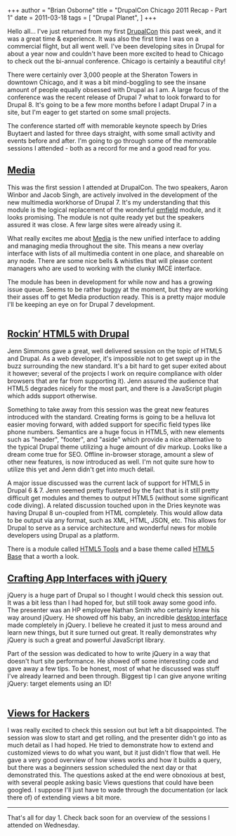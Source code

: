 +++
author = "Brian Osborne"
title = "DrupalCon Chicago 2011 Recap - Part 1"
date = 2011-03-18
tags = [
  "Drupal Planet",
]
+++

Hello all... I've just returned from my first [DrupalCon](http://chicago2011.drupal.org/) this past week, and it was a great time & experience. It was also the first time I was on a commercial flight, but all went well. I've been developing sites in Drupal for about a year now and couldn't have been more excited to head to Chicago to check out the bi-annual conference. Chicago is certainly a beautiful city!

There were certainly over 3,000 people at the Sheraton Towers in downtown Chicago, and it was a bit mind-boggling to see the insane amount of people equally obsessed with Drupal as I am. A large focus of the conference was the recent release of Drupal 7 what to look forward to for Drupal 8. It's going to be a few more months before I adapt Drupal 7 in a site, but I'm eager to get started on some small projects.

The conference started off with memorable keynote speech by Dries Buytaert and lasted for three days straight, with some small activity and events before and after. I'm going to go through some of the memorable sessions I attended - both as a record for me and a good read for you.

[Media](http://chicago2011.drupal.org/sessions/media)
-----------------------------------------------------

This was the first session I attended at DrupalCon. The two speakers, Aaron Winbor and Jacob Singh, are actively involved in the development of the new multimedia workhorse of Drupal 7. It's my understanding that this module is the logical replacement of the wonderful [emfield](http://drupal.org/project/emfield) module, and it looks promising. The module is not quite ready yet but the speakers assured it was close. A few large sites were already using it.

What really excites me about [Media](http://drupal.org/project/media) is the new unified interface to adding and managing media throughout the site. This means a new overlay interface with lists of all multimedia content in one place, and shareable on any node. There are some nice bells & whistles that will please content managers who are used to working with the clunky IMCE interface.

The module has been in development for while now and has a growing issue queue. Seems to be rather buggy at the moment, but they are working their asses off to get Media production ready. This is a pretty major module I'll be keeping an eye on for Drupal 7 development.  
 

[Rockin’ HTML5 with Drupal](http://chicago2011.drupal.org/sessions/rockin-html5-drupal)
---------------------------------------------------------------------------------------

Jenn Simmons gave a great, well delivered session on the topic of HTML5 and Drupal. As a web developer, it's impossible not to get swept up in the buzz surrounding the new standard. It's a bit hard to get super exited about it however; several of the projects I work on require compliance with older browsers that are far from supporting it). Jenn assured the audience that HTML5 degrades nicely for the most part, and there is a JavaScript plugin which adds support otherwise.

Something to take away from this session was the great new features introduced with the standard. Creating forms is going to be a helluva lot easier moving forward, with added support for specific field types like phone numbers. Semantics are a huge focus in HTML5, with new elements such as "header", "footer", and "aside" which provide a nice alternative to the typical Drupal theme utilizing a huge amount of div markup. Looks like a dream come true for SEO. Offline in-browser storage, amount a slew of other new features, is now introduced as well. I'm not quite sure how to utilize this yet and Jenn didn't get into much detail.

A major issue discussed was the current lack of support for HTML5 in Drupal 6 & 7. Jenn seemed pretty flustered by the fact that is it still pretty difficult get modules and themes to output HTML5 (without some significant code diving). A related discussion touched upon in the Dries keynote was having Drupal 8 un-coupled from HTML completely. This would allow data to be output via any format, such as XML, HTML, JSON, etc. This allows for Drupal to serve as a service architecture and wonderful news for mobile developers using Drupal as a platform.

There is a module called [HTML5 Tools](http://drupal.org/project/html5_tools) and a base theme called [HTML5 Base](http://drupal.org/project/html5_base) that a worth a look.  

[Crafting App Interfaces with jQuery](http://chicago2011.drupal.org/sessions/crafting-app-interfaces-jquery)
------------------------------------------------------------------------------------------------------------

jQuery is a huge part of Drupal so I thought I would check this session out. It was a bit less than I had hoped for, but still took away some good info. The presenter was an HP employee Nathan Smith who certainly knew his way around jQuery. He showed off his baby, an incredible [desktop interface](http://desktop.sonspring.com/) made completely in jQuery. I believe he created it just to mess around and learn new things, but it sure turned out great. It really demonstrates why jQuery is such a great and powerful JavaScript library.

Part of the session was dedicated to how to write jQuery in a way that doesn't hurt site performance. He showed off some interesting code and gave away a few tips. To be honest, most of what he discussed was stuff I've already learned and been through. Biggest tip I can give anyone writing jQuery: target elements using an ID!  
 

[Views for Hackers](http://chicago2011.drupal.org/sessions/views-hackers)
-------------------------------------------------------------------------

I was really excited to check this session out but left a bit disappointed. The session was slow to start and get rolling, and the presenter didn't go into as much detail as I had hoped. He tried to demonstrate how to extend and customized views to do what you want, but it just didn't flow that well. He gave a very good overview of how views works and how it builds a query, but there was a beginners session scheduled the next day or that demonstrated this. The questions asked at the end were obnoxious at best, with several people asking basic Views questions that could have been googled. I suppose I'll just have to wade through the documentation (or lack there of) of extending views a bit more.

* * *

That's all for day 1. Check back soon for an overview of the sessions I attended on Wednesday.
